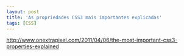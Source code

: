 ```yaml
---
layout: post
title: 'As propriedades CSS3 mais importantes explicadas'
tags: [CSS]
---
```


<http://www.onextrapixel.com/2011/04/06/the-most-important-css3-properties-explained>

